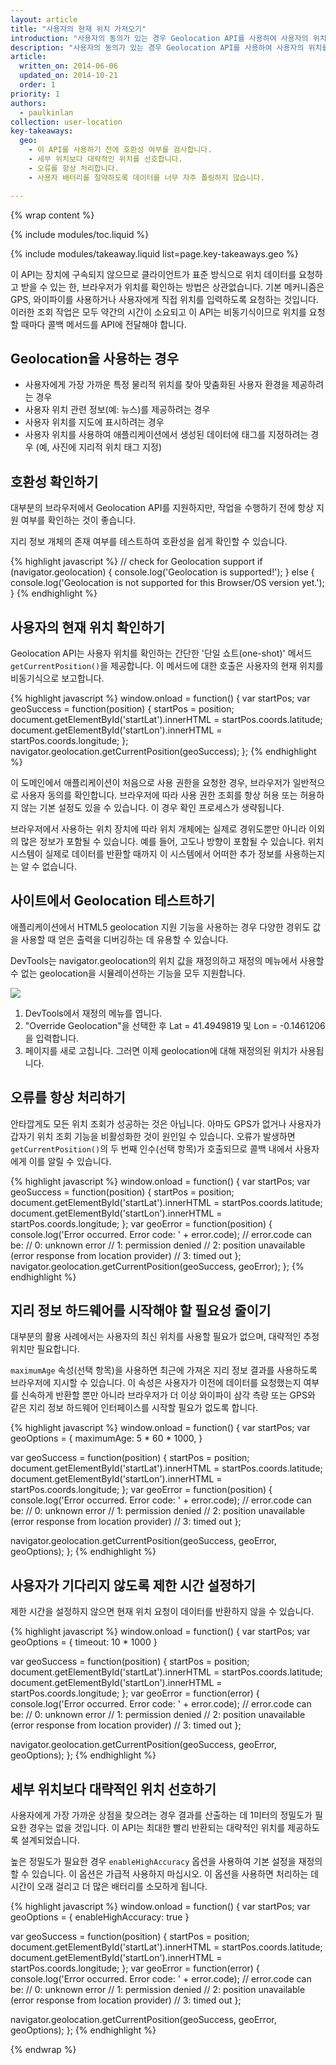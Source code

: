 ```yaml
---
layout: article
title: "사용자의 현재 위치 가져오기"
introduction: "사용자의 동의가 있는 경우 Geolocation API를 사용하여 사용자의 위치를 파악할 수 있습니다. 이 기능은 목적지 길 안내 등의 용도로 사용자 쿼리에 포함하여 사용할 수 있습니다. 사용자가 생성한 콘텐츠의 '지리적 위치 태그 지정'(예:사진 촬영 위치 표시)에도 사용할 수 있습니다."
description: "사용자의 동의가 있는 경우 Geolocation API를 사용하여 사용자의 위치를 파악할 수 있습니다."
article:
  written_on: 2014-06-06
  updated_on: 2014-10-21
  order: 1
priority: 1
authors:
  - paulkinlan
collection: user-location
key-takeaways:
  geo: 
    - 이 API를 사용하기 전에 호환성 여부를 검사합니다.
    - 세부 위치보다 대략적인 위치를 선호합니다.
    - 오류를 항상 처리합니다.
    - 사용자 배터리를 절약하도록 데이터를 너무 자주 폴링하지 않습니다.

---
```


{% wrap content %}

{% include modules/toc.liquid %}

{% include modules/takeaway.liquid list=page.key-takeaways.geo %}

이 API는 장치에 구속되지 않으므로 클라이언트가 표준 방식으로
위치 데이터를 요청하고 받을 수 있는 한, 브라우저가 위치를 확인하는
방법은 상관없습니다. 기본 메커니즘은 GPS, 와이파이를 사용하거나
 사용자에게 직접 위치를 입력하도록 요청하는 것입니다. 이러한 조회 작업은
모두 약간의 시간이 소요되고 이 API는 비동기식이므로 위치를 요청할 때마다
콜백 메서드를 API에 전달해야 합니다.

## Geolocation을 사용하는 경우

* 사용자에게 가장 가까운 특정 물리적 위치를 찾아 
   맞춤화된 사용자 환경을 제공하려는 경우
* 사용자 위치 관련 정보(예: 뉴스)를 제공하려는 경우
* 사용자 위치를 지도에 표시하려는 경우
* 사용자 위치를 사용하여 애플리케이션에서 생성된 데이터에 태그를 지정하려는 경우 
   (예, 사진에 지리적 위치 태그 지정)


## 호환성 확인하기

대부분의 브라우저에서 Geolocation API를 지원하지만, 작업을
수행하기 전에 항상 지원 여부를 확인하는 것이 좋습니다.

지리 정보 개체의 존재 여부를 테스트하여 호환성을 쉽게 확인할
수 있습니다.

{% highlight javascript %}
// check for Geolocation support
if (navigator.geolocation) {
  console.log('Geolocation is supported!');
}
else {
  console.log('Geolocation is not supported for this Browser/OS version yet.');
}
{% endhighlight %}

## 사용자의 현재 위치 확인하기

Geolocation API는 사용자 위치를 확인하는 간단한 '단일 쇼트(one-shot)'
메서드 `getCurrentPosition()`을 제공합니다.  이 메서드에 대한 호출은 사용자의
현재 위치를 비동기식으로 보고합니다.

{% highlight javascript %}
window.onload = function() {
  var startPos;
  var geoSuccess = function(position) {
    startPos = position;
    document.getElementById('startLat').innerHTML = startPos.coords.latitude;
    document.getElementById('startLon').innerHTML = startPos.coords.longitude;
  };
  navigator.geolocation.getCurrentPosition(geoSuccess);
};
{% endhighlight %}

이 도메인에서 애플리케이션이 처음으로 사용 권한을 요청한
경우, 브라우저가 일반적으로 사용자 동의를 확인합니다. 브라우저에
따라 사용 권한 조회를 항상 허용 또는 허용하지 않는 기본 설정도
있을 수 있습니다. 이 경우 확인 프로세스가 생략됩니다.

브라우저에서 사용하는 위치 장치에 따라 위치 개체에는 실제로 경위도뿐만
아니라 이외의 많은 정보가 포함될 수 있습니다. 예를 들어, 고도나 방향이 포함될 수 있습니다.  위치 시스템이 실제로 데이터를 반환할 때까지 이 시스템에서 어떠한 추가 정보를 사용하는지는 알 수 없습니다.

## 사이트에서 Geolocation 테스트하기

애플리케이션에서 HTML5 geolocation 지원 기능을 사용하는 경우 
다양한 경위도 값을 사용할 때 얻은 출력을 디버깅하는 데 유용할 수
있습니다.

DevTools는 navigator.geolocation의 위치 값을 재정의하고 재정의 메뉴에서
사용할 수 없는 geolocation을 시뮬레이션하는 기능을 모두 지원합니다.

<img src="images/emulategeolocation.png">

1. DevTools에서 재정의 메뉴를 엽니다.
2. "Override Geolocation"을 선택한 후 Lat = 41.4949819 및 Lon = -0.1461206을 입력합니다.
3. 페이지를 새로 고칩니다. 그러면 이제 geolocation에 대해 재정의된 위치가 사용됩니다.

## 오류를 항상 처리하기

안타깝게도 모든 위치 조회가 성공하는 것은 아닙니다. 아마도 GPS가
없거나 사용자가 갑자기 위치 조회 기능을 비활성화한 것이 원인일 수 있습니다. 오류가 발생하면
`getCurrentPosition()`의 두 번째 인수(선택 항목)가 호출되므로
콜백 내에서 사용자에게 이를 알릴 수 있습니다.

{% highlight javascript %}
window.onload = function() {
  var startPos;
  var geoSuccess = function(position) {
    startPos = position;
    document.getElementById('startLat').innerHTML = startPos.coords.latitude;
    document.getElementById('startLon').innerHTML = startPos.coords.longitude;
  };
  var geoError = function(position) {
    console.log('Error occurred. Error code: ' + error.code);
    // error.code can be:
    //   0: unknown error
    //   1: permission denied
    //   2: position unavailable (error response from location provider)
    //   3: timed out
  };
  navigator.geolocation.getCurrentPosition(geoSuccess, geoError);
};
{% endhighlight %}

## 지리 정보 하드웨어를 시작해야 할 필요성 줄이기

대부분의 활용 사례에서는 사용자의 최신 위치를 사용할 필요가 없으며,
대략적인 추정 위치만 필요합니다.

`maximumAge` 속성(선택 항목)을 사용하면 최근에 가져온 지리 정보
결과를 사용하도록 브라우저에 지시할 수 있습니다.  이 속성은 사용자가 이전에 데이터를 요청했는지
여부를 신속하게 반환할 뿐만 아니라 브라우저가 더 이상 와이파이 삼각
측량 또는 GPS와 같은 지리 정보 하드웨어 인터페이스를 시작할 필요가 없도록 합니다.

{% highlight javascript %}
window.onload = function() {
  var startPos;
  var geoOptions = {
  	maximumAge: 5 * 60 * 1000,
  }

  var geoSuccess = function(position) {
    startPos = position;
    document.getElementById('startLat').innerHTML = startPos.coords.latitude;
    document.getElementById('startLon').innerHTML = startPos.coords.longitude;
  };
  var geoError = function(position) {
    console.log('Error occurred. Error code: ' + error.code);
    // error.code can be:
    //   0: unknown error
    //   1: permission denied
    //   2: position unavailable (error response from location provider)
    //   3: timed out
  };

  navigator.geolocation.getCurrentPosition(geoSuccess, geoError, geoOptions);
};
{% endhighlight %}

## 사용자가 기다리지 않도록 제한 시간 설정하기

제한 시간을 설정하지 않으면 현재 위치 요청이 데이터를 반환하지 않을 수 있습니다.

{% highlight javascript %}
window.onload = function() {
  var startPos;
  var geoOptions = {
     timeout: 10 * 1000
  }

  var geoSuccess = function(position) {
    startPos = position;
    document.getElementById('startLat').innerHTML = startPos.coords.latitude;
    document.getElementById('startLon').innerHTML = startPos.coords.longitude;
  };
  var geoError = function(error) {
    console.log('Error occurred. Error code: ' + error.code);
    // error.code can be:
    //   0: unknown error
    //   1: permission denied
    //   2: position unavailable (error response from location provider)
    //   3: timed out
  };

  navigator.geolocation.getCurrentPosition(geoSuccess, geoError, geoOptions);
};
{% endhighlight %}

## 세부 위치보다 대략적인 위치 선호하기

사용자에게 가장 가까운 상점을 찾으려는 경우 결과를 산출하는 데 1미터의
정밀도가 필요한 경우는 없을 것입니다.  이 API는 최대한 빨리 반환되는 
대략적인 위치를 제공하도록 설계되었습니다.

높은 정밀도가 필요한 경우 `enableHighAccuracy` 옵션을 사용하여 기본
설정을 재정의할 수 있습니다.  이 옵션은 가급적 사용하지 마십시오.
이 옵션을 사용하면 처리하는 데 시간이 오래 걸리고 더 많은 배터리를 소모하게 됩니다.

{% highlight javascript %}
window.onload = function() {
  var startPos;
  var geoOptions = {
    enableHighAccuracy: true
  }

  var geoSuccess = function(position) {
    startPos = position;
    document.getElementById('startLat').innerHTML = startPos.coords.latitude;
    document.getElementById('startLon').innerHTML = startPos.coords.longitude;
  };
  var geoError = function(error) {
    console.log('Error occurred. Error code: ' + error.code);
    // error.code can be:
    //   0: unknown error
    //   1: permission denied
    //   2: position unavailable (error response from location provider)
    //   3: timed out
  };

  navigator.geolocation.getCurrentPosition(geoSuccess, geoError, geoOptions);
};
{% endhighlight %}


{% endwrap %}
